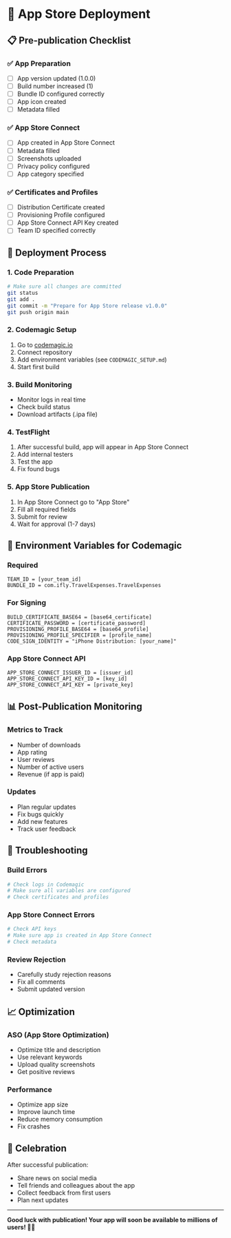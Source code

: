 # 🚀 App Store Deployment

## 📋 Pre-publication Checklist

### ✅ App Preparation
- [ ] App version updated (1.0.0)
- [ ] Build number increased (1)
- [ ] Bundle ID configured correctly
- [ ] App icon created
- [ ] Metadata filled

### ✅ App Store Connect
- [ ] App created in App Store Connect
- [ ] Metadata filled
- [ ] Screenshots uploaded
- [ ] Privacy policy configured
- [ ] App category specified

### ✅ Certificates and Profiles
- [ ] Distribution Certificate created
- [ ] Provisioning Profile configured
- [ ] App Store Connect API Key created
- [ ] Team ID specified correctly

## 🔄 Deployment Process

### 1. Code Preparation
```bash
# Make sure all changes are committed
git status
git add .
git commit -m "Prepare for App Store release v1.0.0"
git push origin main
```

### 2. Codemagic Setup
1. Go to [codemagic.io](https://codemagic.io)
2. Connect repository
3. Add environment variables (see `CODEMAGIC_SETUP.md`)
4. Start first build

### 3. Build Monitoring
- Monitor logs in real time
- Check build status
- Download artifacts (.ipa file)

### 4. TestFlight
1. After successful build, app will appear in App Store Connect
2. Add internal testers
3. Test the app
4. Fix found bugs

### 5. App Store Publication
1. In App Store Connect go to "App Store"
2. Fill all required fields
3. Submit for review
4. Wait for approval (1-7 days)

## 🎯 Environment Variables for Codemagic

### Required
```
TEAM_ID = [your_team_id]
BUNDLE_ID = com.ifly.TravelExpenses.TravelExpenses
```

### For Signing
```
BUILD_CERTIFICATE_BASE64 = [base64_certificate]
CERTIFICATE_PASSWORD = [certificate_password]
PROVISIONING_PROFILE_BASE64 = [base64_profile]
PROVISIONING_PROFILE_SPECIFIER = [profile_name]
CODE_SIGN_IDENTITY = "iPhone Distribution: [your_name]"
```

### App Store Connect API
```
APP_STORE_CONNECT_ISSUER_ID = [issuer_id]
APP_STORE_CONNECT_API_KEY_ID = [key_id]
APP_STORE_CONNECT_API_KEY = [private_key]
```

## 📊 Post-Publication Monitoring

### Metrics to Track
- Number of downloads
- App rating
- User reviews
- Number of active users
- Revenue (if app is paid)

### Updates
- Plan regular updates
- Fix bugs quickly
- Add new features
- Track user feedback

## 🔧 Troubleshooting

### Build Errors
```bash
# Check logs in Codemagic
# Make sure all variables are configured
# Check certificates and profiles
```

### App Store Connect Errors
```bash
# Check API keys
# Make sure app is created in App Store Connect
# Check metadata
```

### Review Rejection
- Carefully study rejection reasons
- Fix all comments
- Submit updated version

## 📈 Optimization

### ASO (App Store Optimization)
- Optimize title and description
- Use relevant keywords
- Upload quality screenshots
- Get positive reviews

### Performance
- Optimize app size
- Improve launch time
- Reduce memory consumption
- Fix crashes

## 🎉 Celebration

After successful publication:
- Share news on social media
- Tell friends and colleagues about the app
- Collect feedback from first users
- Plan next updates

---

**Good luck with publication! Your app will soon be available to millions of users! 🚀📱** 
